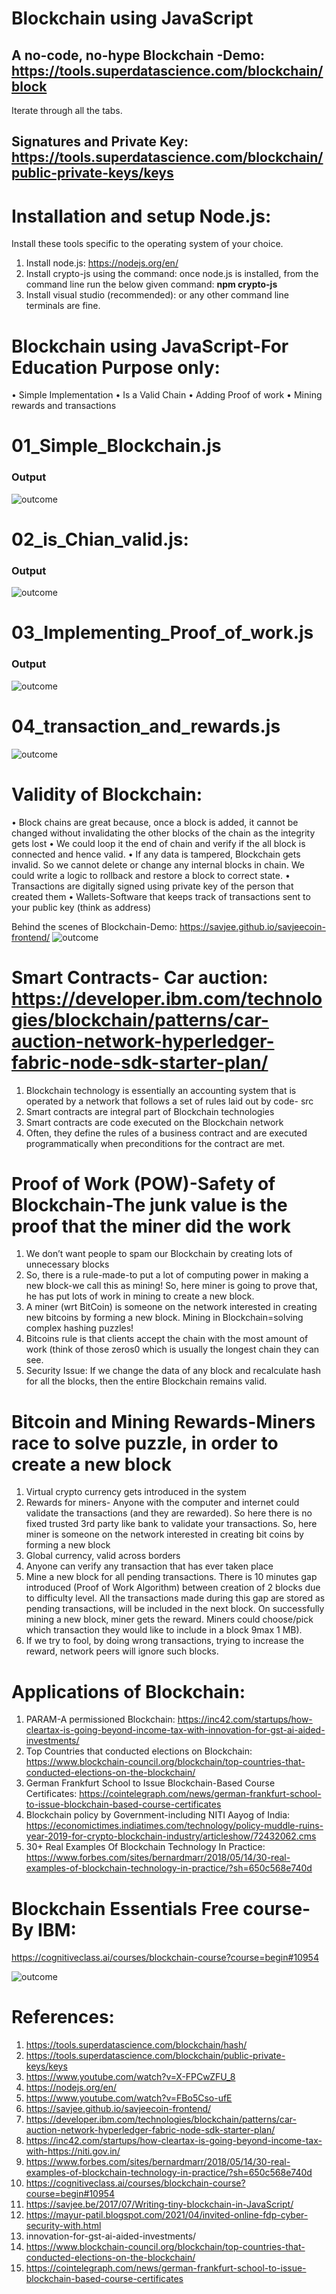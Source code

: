 # Blockchain using JavaScript	
## A no-code, no-hype Blockchain -Demo: https://tools.superdatascience.com/blockchain/block
Iterate through all the tabs.

## Signatures and Private Key: https://tools.superdatascience.com/blockchain/public-private-keys/keys

# Installation and setup Node.js:
Install these tools specific to the operating system of your choice.
1.	Install node.js: https://nodejs.org/en/
2.	Install crypto-js using the command: once node.js is installed, from the command line run the below given command: **npm crypto-js**
3.	Install visual studio (recommended): or any other command line terminals are fine.

# Blockchain using JavaScript-For Education Purpose only:
•	Simple Implementation
•	Is a Valid Chain
•	Adding Proof of work
•	Mining rewards and transactions

# 01_Simple_Blockchain.js
### Output
![outcome](./01.JPG)


# 02_is_Chian_valid.js:
### Output
![outcome](./02.JPG)

# 03_Implementing_Proof_of_work.js
### Output
![outcome](./03.JPG)

# 04_transaction_and_rewards.js
![outcome](./04.JPG)

# Validity of Blockchain:
•	Block chains are great because, once a block is added, it cannot be changed without invalidating the other blocks of the chain as the integrity gets lost
•	We could loop it the end of chain and verify if the all block is connected and hence valid.
•	If any data is tampered, Blockchain gets invalid. So we cannot delete or change any internal blocks in chain. We could write a logic to rollback and restore a block to correct state.
•	Transactions are digitally signed using private key of the person that created them
•	Wallets-Software that keeps track of transactions sent to your public key (think as address)

Behind the scenes of Blockchain-Demo: https://savjee.github.io/savjeecoin-frontend/
![outcome](./05.JPG)

# Smart Contracts- Car auction: https://developer.ibm.com/technologies/blockchain/patterns/car-auction-network-hyperledger-fabric-node-sdk-starter-plan/
1. Blockchain technology is essentially an accounting system that is operated by a network that follows a set of rules laid out by code- src
2. Smart contracts are integral part of Blockchain technologies
3. Smart contracts are code executed on the Blockchain network
4. Often, they define the rules of a business contract and are executed programmatically when preconditions for the contract are met.

# Proof of Work (POW)-Safety of Blockchain-The junk value is the proof that the miner did the work
1. We don’t want people to spam our Blockchain by creating lots of unnecessary blocks
2. So, there is a rule-made-to put a lot of computing power in making a new block-we call this as mining! So, here miner is going to prove that, he has put lots of work in mining to create a new block.
3. A miner (wrt BitCoin) is someone on the network interested in creating new bitcoins by forming a new block. Mining in Blockchain=solving complex hashing puzzles!
4. Bitcoins rule is that clients accept the chain with the most amount of work (think of those zeros0 which is usually the longest chain they can see.
5. Security Issue: If we change the data of any block and recalculate hash for all the blocks, then the entire Blockchain remains valid.

# Bitcoin and Mining Rewards-Miners race to solve puzzle, in order to create a new block
1. Virtual crypto currency gets introduced in the system
2. Rewards for miners- Anyone with the computer and internet could validate the transactions (and they are rewarded). So here there is no fixed trusted 3rd party like bank to validate your transactions. So, here miner is someone on the network interested in creating bit coins by forming a new block
3. Global currency, valid across borders
4. Anyone can verify any transaction that has ever taken place
5. Mine a new block for all pending transactions. There is 10 minutes gap introduced (Proof of Work Algorithm) between creation of 2 blocks due to difficulty level. All the transactions made during this gap are stored as pending transactions, will be included in the next block. On successfully mining a new block, miner gets the reward.  Miners could choose/pick which transaction they would like to include in a block 9max 1 MB).
6. If we try to fool, by doing wrong transactions, trying to increase the reward, network peers will ignore such blocks.

# Applications of Blockchain: 
1. PARAM-A permissioned Blockchain: https://inc42.com/startups/how-cleartax-is-going-beyond-income-tax-with-innovation-for-gst-ai-aided-investments/
2. Top Countries that conducted elections on Blockchain: https://www.blockchain-council.org/blockchain/top-countries-that-conducted-elections-on-the-blockchain/
3. German Frankfurt School to Issue Blockchain-Based Course Certificates: https://cointelegraph.com/news/german-frankfurt-school-to-issue-blockchain-based-course-certificates
4. Blockchain policy by Government-including NITI Aayog of India: https://economictimes.indiatimes.com/technology/policy-muddle-ruins-year-2019-for-crypto-blockchain-industry/articleshow/72432062.cms
5. 30+ Real Examples Of Blockchain Technology In Practice: https://www.forbes.com/sites/bernardmarr/2018/05/14/30-real-examples-of-blockchain-technology-in-practice/?sh=650c568e740d

# Blockchain Essentials Free course- By IBM:
https://cognitiveclass.ai/courses/blockchain-course?course=begin#10954

![outcome](./06.JPG)

# References:	
1. https://tools.superdatascience.com/blockchain/hash/
2. https://tools.superdatascience.com/blockchain/public-private-keys/keys
3. https://www.youtube.com/watch?v=X-FPCwZFU_8
4. https://nodejs.org/en/	
5. https://www.youtube.com/watch?v=FBo5Cso-ufE
6. https://savjee.github.io/savjeecoin-frontend/
7. https://developer.ibm.com/technologies/blockchain/patterns/car-auction-network-hyperledger-fabric-node-sdk-starter-plan/
8. https://inc42.com/startups/how-cleartax-is-going-beyond-income-tax-with-https://niti.gov.in/
9. https://www.forbes.com/sites/bernardmarr/2018/05/14/30-real-examples-of-blockchain-technology-in-practice/?sh=650c568e740d
10. https://cognitiveclass.ai/courses/blockchain-course?course=begin#10954
11. https://savjee.be/2017/07/Writing-tiny-blockchain-in-JavaScript/
12. https://mayur-patil.blogspot.com/2021/04/invited-online-fdp-cyber-security-with.html
13. innovation-for-gst-ai-aided-investments/
14. https://www.blockchain-council.org/blockchain/top-countries-that-conducted-elections-on-the-blockchain/
15. https://cointelegraph.com/news/german-frankfurt-school-to-issue-blockchain-based-course-certificates


